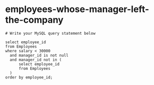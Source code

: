 
  # employees-whose-manager-left-the-company

  ```mysql
  # Write your MySQL query statement below

select employee_id 
from Employees
where salary < 30000
    and manager_id is not null
    and manager_id not in (
        select employee_id 
        from Employees
    )
order by employee_id;
  ```
  